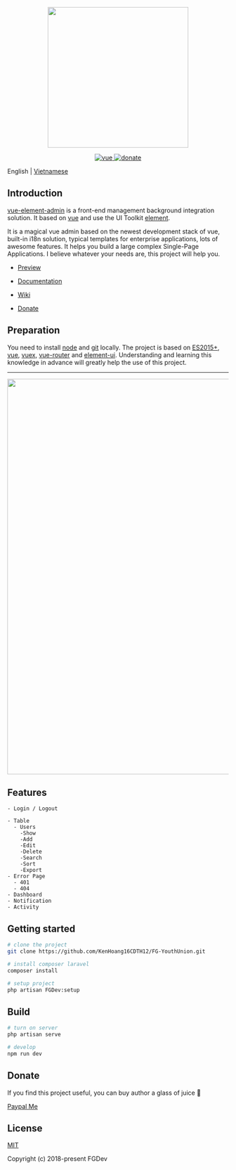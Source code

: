 <p align="center">
  <!-- Logo -->
  <img width="320" src="">
</p>

<p align="center">
  <a href="https://github.com/vuejs/vue">
    <img src="https://img.shields.io/badge/vue-2.5.17-brightgreen.svg" alt="vue">
  </a>
  <a href="https://www.paypal.me/KenHoangDev">
    <img src="https://img.shields.io/badge/%24-donate-ff69b4.svg" alt="donate">
  </a>
</p>

English | [Vietnamese](./README.vi.md)

## Introduction

[vue-element-admin](http://panjiachen.github.io/vue-element-admin) is a front-end management background integration solution. It based on [vue](https://github.com/vuejs/vue) and use the UI Toolkit [element](https://github.com/ElemeFE/element).

It is a magical vue admin based on the newest development stack of vue, built-in i18n solution, typical templates for enterprise applications, lots of awesome features. It helps you build a large complex Single-Page Applications. I believe whatever your needs are, this project will help you.

- [Preview](#)

- [Documentation](#)

- [Wiki](#)

- [Donate](https://www.paypal.me/KenHoangDev)

## Preparation

You need to install [node](http://nodejs.org/) and [git](https://git-scm.com/) locally. The project is based on [ES2015+](http://es6.ruanyifeng.com/), [vue](https://cn.vuejs.org/index.html), [vuex](https://vuex.vuejs.org/zh-cn/), [vue-router](https://router.vuejs.org/zh-cn/) and [element-ui](https://github.com/ElemeFE/element).
Understanding and learning this knowledge in advance will greatly help the use of this project.

---

 <p align="center">
  <img width="900" src="https://thumb.ibb.co/bxEWoL/dashboard.png">
</p>

## Features

```
- Login / Logout

- Table
  - Users
    -Show
    -Add
    -Edit
    -Delete
    -Search
    -Sort
    -Export
- Error Page
  - 401
  - 404
- Dashboard
- Notification
- Activity
```

## Getting started

```bash
# clone the project
git clone https://github.com/KenHoang16CDTH12/FG-YouthUnion.git

# install composer laravel
composer install

# setup project
php artisan FGDev:setup
```

## Build

```bash
# turn on server
php artisan serve

# develop
npm run dev
```

## Donate

If you find this project useful, you can buy author a glass of juice :tropical_drink:

[Paypal Me](https://www.paypal.me/KenHoangDev)

## License

[MIT](#)

Copyright (c) 2018-present FGDev
